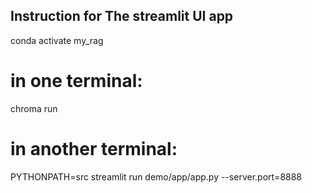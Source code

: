 ## Instruction for The streamlit UI app

conda activate my_rag

# in one terminal:
chroma run

# in another terminal:
PYTHONPATH=src streamlit run demo/app/app.py --server.port=8888
